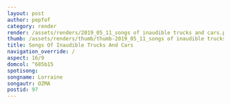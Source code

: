 ```yaml
---
layout: post
author: pepfof
category: render
render: /assets/renders/2019_05_11_songs of inaudible trucks and cars.png
thumb: /assets/renders/thumb/thumb-2019_05_11_songs of inaudible trucks and cars.png
title: Songs Of Inaudible Trucks And Cars
navigation_override: /
aspect: 16/9
domcol: ^685b15
spotisong: 
songname: Lorraine
songautr: OZMA
postid: 97
---
```


<!--USER BEGIN 1-->

<!--USER END 1-->

<!--more-->
<!--USER BEGIN 2-->

<!--USER END 2-->

